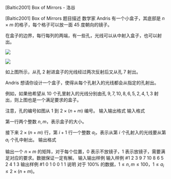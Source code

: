 



[Baltic2001] Box of Mirrors - 洛谷














[Baltic2001] Box of Mirrors
题目描述
数学家 Andris 有一个小盒子，其底部是 $n\times m$ 的格子，每个格子可以放一面 $45$ 度朝向的镜子。

在盒子的边界，每行每列的两端，有一些孔，光线可以从中射入盒子，也可以射出。

![](https://cdn.luogu.com.cn/upload/image_hosting/i5gnsp7v.png)

![](https://cdn.luogu.com.cn/upload/image_hosting/1xl9wkfz.png)

如上图所示，从孔 $2$ 射进盒子的光线经过两次反射后又从孔 $7$ 射出。

Andris 想请你设计一个盒子，使得从每个孔射入的光线都会从指定的孔射出。

例如，如果他希望从 $10$ 个孔里射入的光线分别由孔 $9,7,10,8,6,5,2,4,1,3$ 射出，则上图也是一个满足要求的盒子。

注意，孔的编号如图从 $1$ 到 $2\times (n+m)$ 编号。
输入输出格式
输入格式

第一行两个整数 $n,m$，表示盒子的大小。

接下来 $2\times (n+m)$ 行，第 $i+1$ 行一个整数 $a_i$，表示从第 $i$ 个孔射入的光线要从第 $a_i$ 个孔中射出。
输出格式

输出一个 $n\times m$ 的矩阵，对于每个位置，$0$ 表示不放镜子，$1$ 表示放镜子，需要满足对应的要求。数据保证一定有解。
输入输出样例
输入样例 #1
2 3
9
7
10
8
6
5
2
4
1
3
输出样例 #1
0 1 0
0 1 1
说明
对于 $100\%$ 的数据，$1\leq n,m\leq 100$，$1\leq a_i\leq 2\times (n+m)$。






